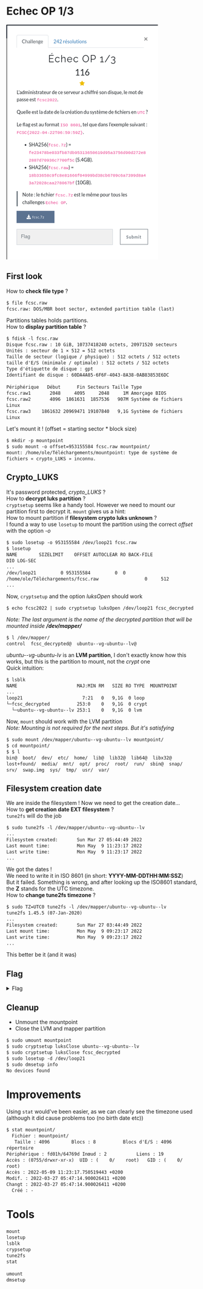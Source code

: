 # Echec OP 1/3

![Challenge image](1.png)

## First look

How to **check file type** ?
```
$ file fcsc.raw
fcsc.raw: DOS/MBR boot sector, extended partition table (last)
```
Partitions tables holds partitions.<br>
How to **display partition table** ?
```
$ fdisk -l fcsc.raw
Disque fcsc.raw : 10 GiB, 10737418240 octets, 20971520 secteurs
Unités : secteur de 1 × 512 = 512 octets
Taille de secteur (logique / physique) : 512 octets / 512 octets
taille d'E/S (minimale / optimale) : 512 octets / 512 octets
Type d'étiquette de disque : gpt
Identifiant de disque : 60DA4A85-6F6F-4043-8A38-0AB83853E6DC

Périphérique   Début      Fin Secteurs Taille Type
fcsc.raw1       2048     4095     2048     1M Amorçage BIOS
fcsc.raw2       4096  1861631  1857536   907M Système de fichiers Linux
fcsc.raw3    1861632 20969471 19107840   9,1G Système de fichiers Linux
```

Let's mount it ! (offset = starting sector * block size)
```
$ mkdir -p mountpoint
$ sudo mount -o offset=953155584 fcsc.raw mountpoint/
mount: /home/ole/Téléchargements/mountpoint: type de système de fichiers « crypto_LUKS » inconnu.
```
## Crypto_LUKS

It's password protected, *crypto_LUKS* ?<br>
How to **decrypt luks partition** ?<br>
`cryptsetup` seems like a handy tool. However we need to mount our partition first to decrypt it. `mount` gives us a hint:<br>
How to mount partition  if **filesystem crypto luks unknown** ?<br>
I found a way to use `losetup` to mount the partition using the correct *offset* with the option *-o*
```
$ sudo losetup -o 953155584 /dev/loop21 fcsc.raw 
$ losetup
NAME        SIZELIMIT    OFFSET AUTOCLEAR RO BACK-FILE                                        DIO LOG-SEC
...
/dev/loop21         0 953155584         0  0 /home/ole/Téléchargements/fcsc.raw                 0     512
...
```
Now, `cryptsetup` and the option *luksOpen* should work<br>
```
$ echo fcsc2022 | sudo cryptsetup luksOpen /dev/loop21 fcsc_decrypted
```
*Note: The last argument is the name of the decrypted partition that will be mounted inside **/dev/mapper/***
```
$ l /dev/mapper/
control  fcsc_decrypted@  ubuntu--vg-ubuntu--lv@
```
*ubuntu--vg-ubuntu-lv* is an **LVM partition**, I don't exactly know how this works, but this is the partition to mount, not the *crypt* one<br>
Quick intuition:
```
$ lsblk
NAME                      MAJ:MIN RM   SIZE RO TYPE  MOUNTPOINT
...
loop21                      7:21   0   9,1G  0 loop  
└─fcsc_decrypted          253:0    0   9,1G  0 crypt 
  └─ubuntu--vg-ubuntu--lv 253:1    0   9,1G  0 lvm   
```
Now, `mount` should work with the LVM partition <br>
*Note: Mounting is not required for the next steps. But it's satisfying*
```
$ sudo mount /dev/mapper/ubuntu--vg-ubuntu--lv mountpoint/
$ cd mountpoint/
$ $ l
bin@  boot/  dev/  etc/  home/  lib@  lib32@  lib64@  libx32@  lost+found/  media/  mnt/  opt/  proc/  root/  run/  sbin@  snap/  srv/  swap.img  sys/  tmp/  usr/  var/
```

## Filesystem creation date

We are inside the filesystem ! Now we need to get the creation date...<br>
How to **get creation date EXT filesystem** ?<br>
`tune2fs` will do the job
```
$ sudo tune2fs -l /dev/mapper/ubuntu--vg-ubuntu--lv 
...
Filesystem created:       Sun Mar 27 05:44:49 2022
Last mount time:          Mon May  9 11:23:17 2022
Last write time:          Mon May  9 11:23:17 2022
...
```
We got the dates !<br>
We need to write it in ISO 8601 (in short: **YYYY-MM-DDTHH:MM:SSZ**)<br>
But it failed. Something is wrong, and after looking up the ISO8601 standard, the **Z** stands for the UTC timezone.<br>
How to **change tune2fs timezone** ?
```
$ sudo TZ=UTC0 tune2fs -l /dev/mapper/ubuntu--vg-ubuntu--lv 
tune2fs 1.45.5 (07-Jan-2020)
...
Filesystem created:       Sun Mar 27 03:44:49 2022
Last mount time:          Mon May  9 09:23:17 2022
Last write time:          Mon May  9 09:23:17 2022
...
```
This better be it (and it was)

## Flag

<details>
<summary>Flag</summary>
FCSC{2022:03:27T03:44:49Z}
</details>

## Cleanup

- Unmount the mountpoint
- Close the LVM and mapper partition

```
$ sudo umount mountpoint 
$ sudo cryptsetup luksClose ubuntu--vg-ubuntu--lv
$ sudo cryptsetup luksClose fcsc_decrypted 
$ sudo losetup -d /dev/loop21
$ sudo dmsetup info
No devices found
```

# Improvements
Using `stat` would've been easier, as we can clearly see the timezone used (although it did cause problems too (no birth date etc))
```
$ stat mountpoint/
  Fichier : mountpoint/
   Taille : 4096      	Blocs : 8          Blocs d'E/S : 4096   répertoire
Périphérique : fd01h/64769d	Inœud : 2           Liens : 19
Accès : (0755/drwxr-xr-x)  UID : (    0/    root)   GID : (    0/    root)
Accès : 2022-05-09 11:23:17.750519443 +0200
Modif. : 2022-03-27 05:47:14.900026411 +0200
Changt : 2022-03-27 05:47:14.900026411 +0200
  Créé : -
```

# Tools
```
mount
losetup
lsblk
crypsetup
tune2fs
stat

umount
dmsetup
```